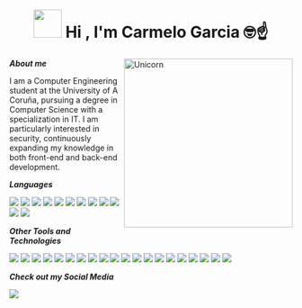 <h1 align="center"><img src="https://media.giphy.com/media/xSVQgqlSTMXYs/giphy.gif" width="50"> <b>Hi , I'm Carmelo Garcia </b>🤓☝️ </h1>
<!--  -->

<img align="right" width=300px alt="Unicorn" src="https://media.giphy.com/media/TZnb9yP17Mc9i/giphy.gif"> 

***About me***

I am a Computer Engineering student at the University of A Coruña, pursuing a degree in Computer Science with a specialization in IT. I am particularly interested in security, continuously expanding my knowledge in both front-end and back-end development.


***Languages***


<span>
  <img src="https://img.shields.io/badge/Java-ED8B00?style=for-the-badge&logo=java&logoColor=white">
  <img src="https://img.shields.io/badge/C-00599C?style=for-the-badge&logo=c&logoColor=white">
  <img src="https://img.shields.io/badge/Python-3670A0?style=for-the-badge&logo=python&logoColor=ffdd54">
  <img src="https://img.shields.io/badge/OCaml-EABF3A?style=for-the-badge&logo=ocaml&logoColor=white">
  <img src="https://img.shields.io/badge/JavaScript-F7DF1E?style=for-the-badge&logo=javascript&logoColor=black">
  <img src="https://img.shields.io/badge/HTML5-E34F26?style=for-the-badge&logo=html5&logoColor=white">
  <img src="https://img.shields.io/badge/CSS-1572B6?style=for-the-badge&logo=css3&logoColor=white">
  <img src="https://img.shields.io/badge/Bash-121011?style=for-the-badge&logo=gnu-bash&logoColor=white">
  <img src="https://img.shields.io/badge/SQL-003B57?style=for-the-badge&logo=sqlite&logoColor=white">
  <img src="https://img.shields.io/badge/R-276DC3?style=for-the-badge&logo=r&logoColor=white">
  <img src="https://img.shields.io/badge/LaTeX-008080?style=for-the-badge&logo=latex&logoColor=white">
  <img src="https://img.shields.io/badge/PowerShell-5391FE?style=for-the-badge&logo=powershell&logoColor=white">

</span>

 


</span>


***Other Tools and Technologies***


<span>
  <img src="https://img.shields.io/badge/Git-F05032?style=for-the-badge&logo=git&logoColor=white">
  <img src="https://img.shields.io/badge/MySQL-00000F?style=for-the-badge&logo=mysql&logoColor=white">
  <img src="https://img.shields.io/badge/IntelliJ IDEA-000000?style=for-the-badge&logo=intellijidea&logoColor=white">
  <img src="https://img.shields.io/badge/PyCharm-000000?style=for-the-badge&logo=pycharm&logoColor=white">
  <img src="https://img.shields.io/badge/CLion-000000?style=for-the-badge&logo=clion&logoColor=white">
  <img src="https://img.shields.io/badge/Octave-5C76E5?style=for-the-badge&logo=octave&logoColor=white">
  <img src="https://img.shields.io/badge/Jupyter-DA5B0C?style=for-the-badge&logo=jupyter&logoColor=white">
  <img src="https://img.shields.io/badge/Logisim-3F5B96?style=for-the-badge&logo=logisim&logoColor=white">
  <img src="https://img.shields.io/badge/PacketTracer-16B3D6?style=for-the-badge&logo=cisco&logoColor=white">
  <img src="https://img.shields.io/badge/Nmap-7CA1CB?style=for-the-badge&logo=nmap&logoColor=white">
  <img src="https://img.shields.io/badge/Wireshark-0081C9?style=for-the-badge&logo=wireshark&logoColor=white">
  <img src="https://img.shields.io/badge/Metasploit-FF5722?style=for-the-badge&logo=metasploit&logoColor=white">
  <img src="https://img.shields.io/badge/OWASP_ZAP-FF5722?style=for-the-badge&logo=owasp&logoColor=white">
  <img src="https://img.shields.io/badge/Ettercap-FF6F61?style=for-the-badge&logo=ettercap&logoColor=white">
  <img src="https://img.shields.io/badge/Medusa-0099CC?style=for-the-badge&logo=medusa&logoColor=white">
  <img src="https://img.shields.io/badge/Flutter-02569B?style=for-the-badge&logo=flutter&logoColor=white">
  <img src="https://img.shields.io/badge/Django-092E20?style=for-the-badge&logo=django&logoColor=white">
  <img src="https://img.shields.io/badge/Docker-2496ED?style=for-the-badge&logo=docker&logoColor=white">
  <img src="https://img.shields.io/badge/VirtualBox-183A61?style=for-the-badge&logo=virtualbox&logoColor=white">
  <img src="https://img.shields.io/badge/VMware-607078?style=for-the-badge&logo=vmware&logoColor=white">

</span>




</span>

***Check out my Social Media***

<a href= "https://www.instagram.com/carmelo.27/?hl=es">
    <img src="https://img.shields.io/badge/Instagram-%23E4405F.svg?style=for-the-badge&logo=Instagram&logoColor=white">
</a>



